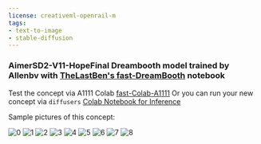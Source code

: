 ```yaml
---
license: creativeml-openrail-m
tags:
- text-to-image
- stable-diffusion
---
```

### AimerSD2-V11-HopeFinal Dreambooth model trained by Allenbv with [TheLastBen's fast-DreamBooth](https://colab.research.google.com/github/TheLastBen/fast-stable-diffusion/blob/main/fast-DreamBooth.ipynb) notebook


Test the concept via A1111 Colab [fast-Colab-A1111](https://colab.research.google.com/github/TheLastBen/fast-stable-diffusion/blob/main/fast_stable_diffusion_AUTOMATIC1111.ipynb)
Or you can run your new concept via `diffusers` [Colab Notebook for Inference](https://colab.research.google.com/github/huggingface/notebooks/blob/main/diffusers/sd_dreambooth_inference.ipynb)

Sample pictures of this concept:









![0](https://huggingface.co/Allenbv/aimersd2-v11-hopefinal/resolve/main/sample_images/descarga_(14).png)
    ![1](https://huggingface.co/Allenbv/aimersd2-v11-hopefinal/resolve/main/sample_images/descarga_(4).png)
    ![2](https://huggingface.co/Allenbv/aimersd2-v11-hopefinal/resolve/main/sample_images/descarga_(36).png)
    ![3](https://huggingface.co/Allenbv/aimersd2-v11-hopefinal/resolve/main/sample_images/00107-456059874-beatiful_stil_of_aimersan_singer_with_glasses_wearing_cat_ears_with_big_sack,_anime_key_visual,_intricate,_stunning,_highly_deta.png)
    ![4](https://huggingface.co/Allenbv/aimersd2-v11-hopefinal/resolve/main/sample_images/descarga_(44).png)
    ![5](https://huggingface.co/Allenbv/aimersd2-v11-hopefinal/resolve/main/sample_images/descarga_(6).png)
    ![6](https://huggingface.co/Allenbv/aimersd2-v11-hopefinal/resolve/main/sample_images/descarga_(21).png)
    ![7](https://huggingface.co/Allenbv/aimersd2-v11-hopefinal/resolve/main/sample_images/descarga_(17).png)
    ![8](https://huggingface.co/Allenbv/aimersd2-v11-hopefinal/resolve/main/sample_images/descarga.png)
    
